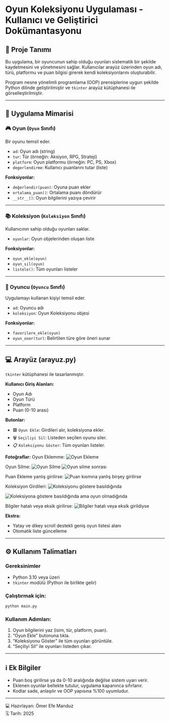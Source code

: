 # Oyun Koleksiyonu Uygulaması - Kullanıcı ve Geliştirici Dokümantasyonu

## 📌 Proje Tanımı
Bu uygulama, bir oyuncunun sahip olduğu oyunları sistematik bir şekilde kaydetmesini ve yönetmesini sağlar. Kullanıcılar arayüz üzerinden oyun adı, türü, platformu ve puan bilgisi girerek kendi koleksiyonlarını oluşturabilir.

Program nesne yönelimli programlama (OOP) prensiplerine uygun şekilde Python dilinde geliştirilmiştir ve `tkinter` arayüz kütüphanesi ile görselleştirilmiştir.

---

## 🧱 Uygulama Mimarisi

### 🎮 Oyun (`Oyun` Sınıfı)
Bir oyunu temsil eder.

- `ad`: Oyun adı (string)
- `tur`: Tür (örneğin: Aksiyon, RPG, Strateji)
- `platform`: Oyun platformu (örneğin: PC, PS, Xbox)
- `degerlendirme`: Kullanıcı puanlarını tutar (liste)

**Fonksiyonlar:**
- `değerlendir(puan)`: Oyuna puan ekler
- `ortalama_puan()`: Ortalama puanı döndürür
- `__str__()`: Oyun bilgilerini yazıya çevirir

---

### 📚 Koleksiyon (`Koleksiyon` Sınıfı)
Kullanıcının sahip olduğu oyunları saklar.

- `oyunlar`: Oyun objelerinden oluşan liste

**Fonksiyonlar:**
- `oyun_ekle(oyun)`
- `oyun_sil(oyun)`
- `listele()`: Tüm oyunları listeler

---

### 👤 Oyuncu (`Oyuncu` Sınıfı)
Uygulamayı kullanan kişiyi temsil eder.

- `ad`: Oyuncu adı
- `koleksiyon`: Oyun Koleksiyonu objesi

**Fonksiyonlar:**
- `favorilere_ekle(oyun)`
- `oyun_oner(tur)`: Belirtilen türe göre öneri sunar

---

## 💻 Arayüz (arayuz.py)

`tkinter` kütüphanesi ile tasarlanmıştır.

**Kullanıcı Giriş Alanları:**
- Oyun Adı
- Oyun Türü
- Platform
- Puan (0-10 arası)

**Butonlar:**
- 🟩 `Oyun Ekle`: Girdileri alır, koleksiyona ekler.
- 🗑️ `Seçiliyi Sil`: Listeden seçilen oyunu siler.
- 📋 `Koleksiyonu Göster`: Tüm oyunları listeler.

**Fotoğraflar:**
Oyun Eklemme:
![Oyun Ekleme](https://github.com/user-attachments/assets/36ab7c39-c0d5-411d-9722-c572dc0aff31)

Oyun Silme:
![Oyun Silme](https://github.com/user-attachments/assets/977c58f0-a67d-40bf-8d0d-d4228e36c7af)
![Oyun silme sonrası](https://github.com/user-attachments/assets/2a4afd5c-9e66-45c0-bf2c-5bdf17e6691b)

Puan Ekleme yanlış girilirse:
![Puan kısmına yanlış birşey girilirse](https://github.com/user-attachments/assets/ea5369da-93b6-4f2f-969a-b6685086c7c1)

Koleksiyon Girdileri:
![Koleksiyonu göstere basıldığında](https://github.com/user-attachments/assets/c119a1f1-c3ef-4254-a659-cdbf00e2df4f)

![Koleksiyona göstere basıldığında ama oyun olmadığında](https://github.com/user-attachments/assets/c9028fff-7d78-4529-afad-b332cb1f6f35)

Bilgiler hatalı veya eksik girilirse:
![Bilgiler hatalı veya eksik girildiyse](https://github.com/user-attachments/assets/050b1e07-b40b-47fe-8f5f-9925c4b1ff6d)

**Ekstra:**
- Yatay ve dikey scroll destekli geniş oyun listesi alanı
- Otomatik liste güncelleme

---

## ⚙️ Kullanım Talimatları

### Gereksinimler
- Python 3.10 veya üzeri
- `tkinter` modülü (Python ile birlikte gelir)

### Çalıştırmak için:
```bash
python main.py
```

### Kullanım Adımları:
1. Oyun bilgilerini yaz (isim, tür, platform, puan).
2. “Oyun Ekle” butonuna tıkla.
3. “Koleksiyonu Göster” ile tüm oyunları görüntüle.
4. “Seçiliyi Sil” ile oyunları listeden çıkar.

---

## ℹ️ Ek Bilgiler
- Puan boş girilirse ya da 0-10 aralığında değilse sistem uyarı verir.
- Eklenen oyunlar bellekte tutulur, uygulama kapanınca sıfırlanır.
- Kodlar sade, anlaşılır ve OOP yapısına %100 uyumludur.

---
‍💻 Hazırlayan: Ömer Efe Manduz  
🗓️ Tarih: 2025
